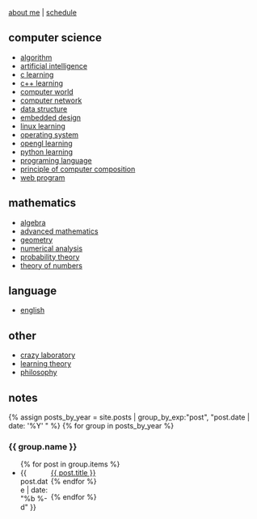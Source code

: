 [about me](/about) | [schedule](/schedule)

## computer science

- [algorithm](/algorithm-learning)
- [artificial intelligence](/ai)
- [c learning](/c-learning)
- [c++ learning](/cpp-learning)
- [computer world](/computer)
- [computer network](/computer-network)
- [data structure](/data-structure)
- [embedded design](/embedded-design)
- [linux learning](/linux-learning)
- [operating system](/operating-system)
- [opengl learning](/opengl-learning)
- [python learning](/python-learning)
- [programing language](/programming-language)
- [principle of computer composition](/computer-system)
- [web program](/web-program)

## mathematics

- [algebra](/algebra)
- [advanced mathematics](/advanced-mathematics)
- [geometry](/geometry)
- [numerical analysis](/numerical-analysis)
- [probability theory](/probability-theory)
- [theory of numbers](/theory-of-numbers)

## language

- [english](/english)

## other

- [crazy laboratory](/lab)
- [learning theory](/learning-theory)
- [philosophy](/philosophy)

## notes

{% assign posts_by_year = site.posts | group_by_exp:"post", "post.date | date: '%Y' " %}
{% for group in posts_by_year %}

<h3>{{ group.name }}</h3>
<ul>
    {% for post in group.items %}
    <li><div style="width:60px;float:left;">{{ post.date | date: "%b %-d" }}</div> <a href="{{ site.baseurl }}{{ post.url }}">{{ post.title }}</a></li>
    {% endfor %}
</ul>
{% endfor %}